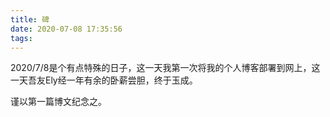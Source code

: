 ```yaml
---
title: 碑
date: 2020-07-08 17:35:56
tags:
---
```


2020/7/8是个有点特殊的日子，这一天我第一次将我的个人博客部署到网上，这一天吾友Ely经一年有余的卧薪尝胆，终于玉成。

谨以第一篇博文纪念之。
